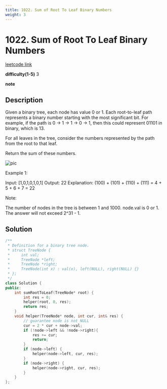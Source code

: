 ```yaml
---
title: 1022. Sum of Root To Leaf Binary Numbers
weight: 3
---
```

# 1022. Sum of Root To Leaf Binary Numbers
[leetcode link](https://leetcode.com/problems/sum-of-root-to-leaf-binary-numbers/)

**difficulty(1-5)** 
3

**note**


## Description
Given a binary tree, each node has value 0 or 1.  Each root-to-leaf path represents a binary number starting with the most significant bit.  For example, if the path is 0 -> 1 -> 1 -> 0 -> 1, then this could represent 01101 in binary, which is 13.

For all leaves in the tree, consider the numbers represented by the path from the root to that leaf.

Return the sum of these numbers.

![pic](https://assets.leetcode.com/uploads/2019/04/04/sum-of-root-to-leaf-binary-numbers.png)

Example 1:

Input: [1,0,1,0,1,0,1]
Output: 22
Explanation: (100) + (101) + (110) + (111) = 4 + 5 + 6 + 7 = 22

Note:

The number of nodes in the tree is between 1 and 1000.
node.val is 0 or 1.
The answer will not exceed 2^31 - 1.

## Solution
```c++
/**
 * Definition for a binary tree node.
 * struct TreeNode {
 *     int val;
 *     TreeNode *left;
 *     TreeNode *right;
 *     TreeNode(int x) : val(x), left(NULL), right(NULL) {}
 * };
 */
class Solution {
public:
    int sumRootToLeaf(TreeNode* root) {
        int res = 0;
        helper(root, 0, res);
        return res;
    }
    void helper(TreeNode* node, int cur, int& res) {
        // guarantee node is not NULL
        cur = 2 * cur + node->val;
        if (!node->left && !node->right){
            res += cur; 
            return;
        }
        if (node->left) {
            helper(node->left, cur, res);
        }
        if (node->right) {
            helper(node->right, cur, res);
        }
    }
};
```